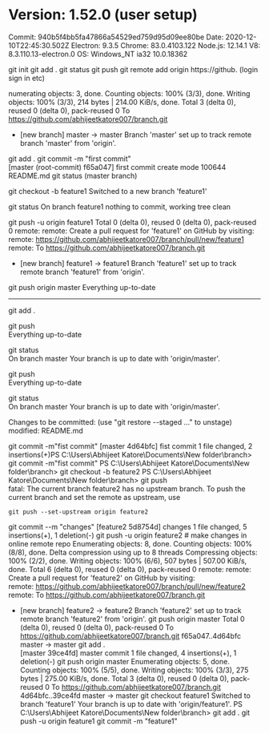 # Version: 1.52.0 (user setup)
Commit: 940b5f4bb5fa47866a54529ed759d95d09ee80be
Date: 2020-12-10T22:45:30.502Z
Electron: 9.3.5
Chrome: 83.0.4103.122
Node.js: 12.14.1
V8: 8.3.110.13-electron.0
OS: Windows_NT ia32 10.0.18362



git init
git add .
git status
git push
git remote add origin https://github.
(login sign in etc)


numerating objects: 3, done.
Counting objects: 100% (3/3), done.
Writing objects: 100% (3/3), 214 bytes | 214.00 KiB/s, done.
Total 3 (delta 0), reused 0 (delta 0), pack-reused 0
To https://github.com/abhijeetkatore007/branch.git
 * [new branch]      master -> master
Branch 'master' set up to track remote branch 'master' from 'origin'.


git add .
git commit -m "first commit"                                     
[master (root-commit) f65a047] first commit
 create mode 100644 README.md
git status (master branch)

git checkout -b feature1
Switched to a new branch 'feature1'

git status
On branch feature1
nothing to commit, working tree clean

git push -u origin feature1
Total 0 (delta 0), reused 0 (delta 0), pack-reused 0
remote:
remote: Create a pull request for 'feature1' on GitHub by visiting:
remote:      https://github.com/abhijeetkatore007/branch/pull/new/feature1
remote:
To https://github.com/abhijeetkatore007/branch.git
 * [new branch]      feature1 -> feature1
Branch 'feature1' set up to track remote branch 'feature1' from 'origin'.

git push origin master
Everything up-to-date





*********************************************
 git add .    

 git push     
Everything up-to-date

 git status   
On branch master
Your branch is up to date with 'origin/master'.

 git push     
Everything up-to-date

 git status   
On branch master
Your branch is up to date with 'origin/master'.

Changes to be committed:
  (use "git restore --staged <file>..." to unstage)
        modified:   README.md

 git commit -m"fist commit"
[master 4d64bfc] fist commit
 1 file changed, 2 insertions(+)PS C:\Users\Abhijeet Katore\Documents\New folder\branch> git commit -m"fist commit"
PS C:\Users\Abhijeet Katore\Documents\New folder\branch> git checkout -b feature2
PS C:\Users\Abhijeet Katore\Documents\New folder\branch> git push     
fatal: The current branch feature2 has no upstream branch.
To push the current branch and set the remote as upstream, use        

    git push --set-upstream origin feature2

  git commit --m "changes"
[feature2 5d8754d] changes
 1 file changed, 5 insertions(+), 1 deletion(-)
  git push -u origin feature2 # make changes in online remote repo
Enumerating objects: 8, done.
Counting objects: 100% (8/8), done.
Delta compression using up to 8 threads
Compressing objects: 100% (2/2), done.
Writing objects: 100% (6/6), 507 bytes | 507.00 KiB/s, done.
Total 6 (delta 0), reused 0 (delta 0), pack-reused 0
remote:
remote: Create a pull request for 'feature2' on GitHub by visiting:   
remote:      https://github.com/abhijeetkatore007/branch/pull/new/feature2
remote:
To https://github.com/abhijeetkatore007/branch.git
 * [new branch]      feature2 -> feature2
Branch 'feature2' set up to track remote branch 'feature2' from 'origin'.
 git push origin master
Total 0 (delta 0), reused 0 (delta 0), pack-reused 0
To https://github.com/abhijeetkatore007/branch.git
   f65a047..4d64bfc  master -> master
 git add .    
[master 39ce4fd] master commit
 1 file changed, 4 insertions(+), 1 deletion(-)
 git push origin master
Enumerating objects: 5, done.
Counting objects: 100% (5/5), done.
Writing objects: 100% (3/3), 275 bytes | 275.00 KiB/s, done.
Total 3 (delta 0), reused 0 (delta 0), pack-reused 0
To https://github.com/abhijeetkatore007/branch.git
   4d64bfc..39ce4fd  master -> master
 git checkout 
feature1
Switched to branch 'feature1'
Your branch is up to date with 'origin/feature1'.
PS C:\Users\Abhijeet Katore\Documents\New folder\branch>
 git add .
 git push -u origin feature1
 git commit -m "feature1"